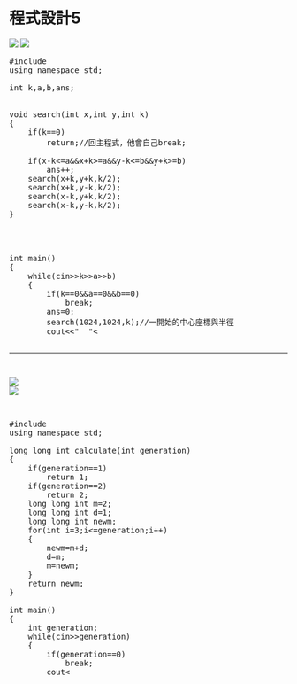 # 程式設計5

![](https://s3-ap-northeast-1.amazonaws.com/g0v-hackmd-images/uploads/upload_fafc6e6485299dc846eb8107b5e58da4.png)
![](https://s3-ap-northeast-1.amazonaws.com/g0v-hackmd-images/uploads/upload_f63a24efdccc773407b6fd899b926994.png)


<pre>
#include<iostream>
using namespace std;

int k,a,b,ans;


void search(int x,int y,int k)
{
	if(k==0)
		return;//回主程式，他會自己break;
		
	if(x-k<=a&&x+k>=a&&y-k<=b&&y+k>=b)
		ans++;
	search(x+k,y+k,k/2);
	search(x+k,y-k,k/2);
	search(x-k,y+k,k/2);
	search(x-k,y-k,k/2); 
}




int main()
{
	while(cin>>k>>a>>b)
	{
		if(k==0&&a==0&&b==0)
			break;
		ans=0;
		search(1024,1024,k);//一開始的中心座標與半徑
		cout<<"  "<<ans<<endl; 
		
	}
	return 0;
}
</pre>


______
![](https://s3-ap-northeast-1.amazonaws.com/g0v-hackmd-images/uploads/upload_8d4f378f74c41efa144a6f7cc21b4d48.png)
![](https://s3-ap-northeast-1.amazonaws.com/g0v-hackmd-images/uploads/upload_8e94e00e2894ac34c8d4a9d113a935af.png)
<pre>
#include<iostream>
using namespace std;

long long int calculate(int generation)
{
	if(generation==1)
		return 1;
	if(generation==2)
		return 2;
	long long int m=2;
	long long int d=1;
	long long int newm;
	for(int i=3;i<=generation;i++)
	{
		newm=m+d;
		d=m;
		m=newm;
	}
	return newm;
}

int main()
{
	int generation;
	while(cin>>generation)
	{
		if(generation==0)
			break;
		cout<<calculate(generation)<<endl;
		
	}
	return 0;
}
</pre>